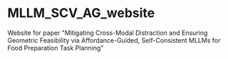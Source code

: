 # MLLM_SCV_AG_website
Website for paper "Mitigating Cross-Modal Distraction and Ensuring Geometric Feasibility via Affordance-Guided, Self-Consistent MLLMs for Food Preparation Task Planning"
